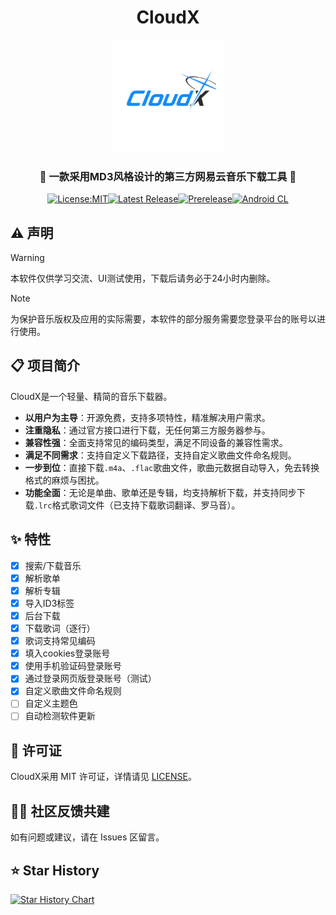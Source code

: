 <div align="center">

<h1> CloudX </h1>

<p>
  <img src="app/src/main/ic_launcher-playstore.png" width="180" alt="CloudX logo" />
</p>

<h3>🎵 一款采用MD3风格设计的第三方网易云音乐下载工具 🎵</h3>

[![License:MIT](https://img.shields.io/badge/License-MIT-blue.svg)](https://github.com/Guang233/CloudX/blob/master/LICENSE)[![Latest Release](https://img.shields.io/github/v/release/Guang233/CloudX?label=稳定版)](https://github.com/Guang233/CloudX/releases/latest)[![Prerelease](https://img.shields.io/github/v/release/Guang233/CloudX?include_prereleases&label=测试版)](https://github.com/Guang233/CloudX/releases)[![Android CL](https://github.com/Guang233/CloudX/actions/workflows/android.yml/badge.svg)](https://github.com/Guang233/CloudX/actions/workflows/android.yml)

</div>

## ⚠️ 声明
> [!WARNING]
> 本软件仅供学习交流、UI测试使用，下载后请务必于24小时内删除。

> [!NOTE]
> 为保护音乐版权及应用的实际需要，本软件的部分服务需要您登录平台的账号以进行使用。

## 📋 项目简介
CloudX是一个轻量、精简的音乐下载器。
- **以用户为主导**：开源免费，支持多项特性，精准解决用户需求。
- **注重隐私**：通过官方接口进行下载，无任何第三方服务器参与。
- **兼容性强**：全面支持常见的编码类型，满足不同设备的兼容性需求。
- **满足不同需求**：支持自定义下载路径，支持自定义歌曲文件命名规则。
- **一步到位**：直接下载`.m4a`、`.flac`歌曲文件，歌曲元数据自动导入，免去转换格式的麻烦与困扰。
- **功能全面**：无论是单曲、歌单还是专辑，均支持解析下载，并支持同步下载`.lrc`格式歌词文件（已支持下载歌词翻译、罗马音）。

## ✨ 特性
- [x] 搜索/下载音乐
- [x] 解析歌单
- [x] 解析专辑
- [x] 导入ID3标签
- [x] 后台下载
- [x] 下载歌词（逐行）
- [x] 歌词支持常见编码
- [x] 填入cookies登录账号
- [x] 使用手机验证码登录账号
- [x] 通过登录网页版登录账号（测试）
- [x] 自定义歌曲文件命名规则
- [ ] 自定义主题色
- [ ] 自动检测软件更新

## 📄 许可证

CloudX采用 MIT 许可证，详情请见 [LICENSE](./LICENSE)。

## 🧑‍💻 社区反馈共建

如有问题或建议，请在 Issues 区留言。

## ⭐ Star History

[![Star History Chart](https://api.star-history.com/svg?repos=Guang233/CloudX&type=Date)](https://www.star-history.com/#Guang233/CloudX&Date)

